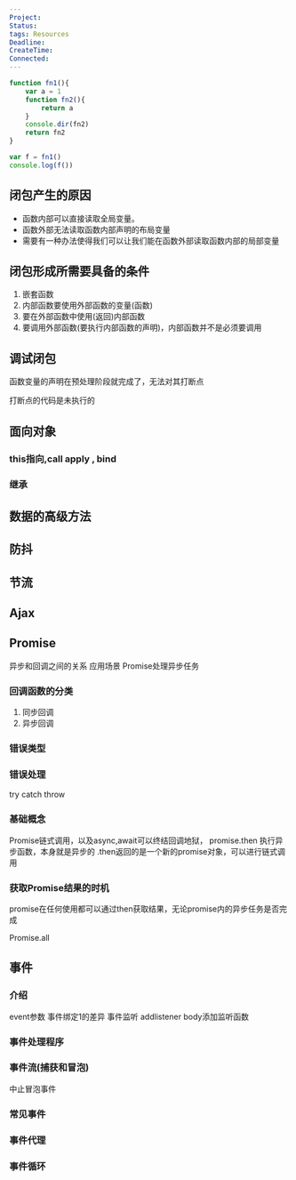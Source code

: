 ```yaml
---
Project: 
Status:
tags: Resources
Deadline:
CreateTime:
Connected:
---
```

```javascript
function fn1(){
	var a = 1
	function fn2(){
		return a
	}
	console.dir(fn2)
	return fn2
}

var f = fn1() 
console.log(f())
```

## 闭包产生的原因
- 函数内部可以直接读取全局变量。
- 函数外部无法读取函数内部声明的布局变量
- 需要有一种办法使得我们可以让我们能在函数外部读取函数内部的局部变量

## 闭包形成所需要具备的条件

1. 嵌套函数
2. 内部函数要使用外部函数的变量(函数)
3. 要在外部函数中使用(返回)内部函数
4. 要调用外部函数(要执行内部函数的声明)，内部函数并不是必须要调用


## 调试闭包

函数变量的声明在预处理阶段就完成了，无法对其打断点

打断点的代码是未执行的

## 面向对象
### this指向,call apply , bind
### 继承

## 数据的高级方法
## 防抖

## 节流
## Ajax

## Promise
异步和回调之间的关系
应用场景
Promise处理异步任务
### 回调函数的分类
1. 同步回调
2. 异步回调

### 错误类型

### 错误处理
try catch throw

### 基础概念
Promise链式调用，以及async,await可以终结回调地狱，
promise.then 执行异步函数，本身就是异步的
.then返回的是一个新的promise对象，可以进行链式调用

### 获取Promise结果的时机
promise在任何使用都可以通过then获取结果，无论promise内的异步任务是否完成

Promise.all

## 事件
### 介绍
event参数
事件绑定1的差异
事件监听
addlistener
body添加监听函数
### 事件处理程序
### 事件流(捕获和冒泡)
中止冒泡事件

### 常见事件
### 事件代理
### 事件循环
